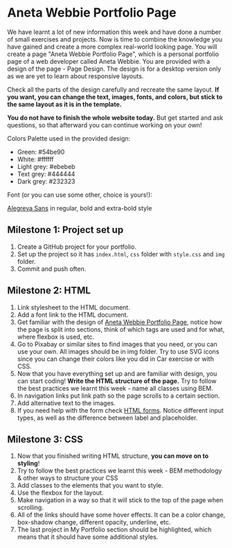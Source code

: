 # Aneta Webbie Portfolio Page

We have learnt a lot of new information this week and have done a number of small exercises and projects. Now is time to combine the knowledge you have gained and create a more complex real-world looking page. You will create a page "Aneta Webbie Portfolio Page", which is a personal portfolio page of a web developer called Aneta Webbie. You are provided with a design of the page - Page Design. The design is for a desktop version only as we are yet to learn about responsive layouts.

Check all the parts of the design carefully and recreate the same layout. **If you want, you can change the text, images, fonts, and colors, but stick to the same layout as it is in the template.**

**You do not have to finish the whole website today.** But get started and ask questions, so that afterward you can continue working on your own!

Colors Palette used in the provided design:

* Green: #54be90
* White: #ffffff
* Light grey: #ebebeb
* Text grey: #444444
* Dark grey: #232323

Font (or you can use some other, choice is yours!):

[Alegreya Sans](https://fonts.google.com/specimen/Alegreya+Sans) in regular, bold and extra-bold style

## Milestone 1: Project set up

1. Create a GitHub project for your portfolio.
2. Set up the project so it has `index.html`, `css` folder with `style.css` and `img` folder.
3. Commit and push often.

## Milestone 2: HTML

1. Link stylesheet to the HTML document.
2. Add a font link to the HTML document.
3. Get familiar with the design of [Aneta Webbie Portfolio Page](https://github.com/AndreaDvorakova/CodingBootcamp_Aneta_Webbie/blob/main/Aneta%20Webie%20Page%20Design.png), notice how the page is split into sections, think of which tags are used and for what, where flexbox is used, etc.
4. Go to Pixabay or similar sites to find images that you need, or you can use your own. All images should be in img folder. Try to use SVG icons since you can change their colors like you did in Car exercise or with CSS.
5. Now that you have everything set up and are familiar with design, you can start coding! **Write the HTML structure of the page.** Try to follow the best practices we learnt this week - name all classes using BEM.
6. In navigation links put link path so the page scrolls to a certain section.
7. Add alternative text to the images.
8. If you need help with the form check [HTML forms](https://www.w3schools.com/html/html_forms.asp). Notice different input types, as well as the difference between label and placeholder.

## Milestone 3: CSS

1. Now that you finished writing HTML structure, **you can move on to styling**!
2. Try to follow the best practices we learnt this week - BEM methodology & other ways to structure your CSS
3. Add classes to the elements that you want to style.
4. Use the flexbox for the layout.
5. Make navigation in a way so that it will stick to the top of the page when scrolling.
6. All of the links should have some hover effects. It can be a color change, box-shadow change, different opacity, underline, etc.
7. The last project in My Portfolio section should be highlighted, which means that it should have some additional styles.
